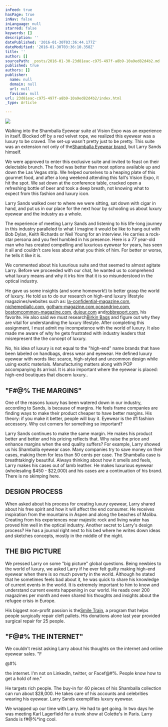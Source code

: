 ```yaml
---
inFeed: true
hasPage: true
inNav: false
inLanguage: null
starred: false
keywords: []
description: ''
datePublished: '2016-01-30T03:36:44.177Z'
dateModified: '2016-01-30T03:36:10.358Z'
title: ''
author: []
sourcePath: _posts/2016-01-30-23d81eac-c975-497f-a8b9-10a9ed82d4b2.md
published: true
authors: []
publisher:
  name: null
  domain: null
  url: null
  favicon: null
url: 23d81eac-c975-497f-a8b9-10a9ed82d4b2/index.html
_type: Article

---
```

![](https://the-grid-user-content.s3-us-west-2.amazonaws.com/017a8bac-65ab-4469-b210-abdce38c9bcc.jpg)

Walking into the Shamballa Eyewear suite at Vision Expo was an experience in itself. Blocked off by a red velvet rope, we realized this eyewear was a luxury to be craved. The set-up wasn't pretty just to be pretty. This suite was an extension not only of the[Shamballa Eyewear brand][0], but Larry Sands himself.

We were approved to enter this exclusive suite and invited to feast on their delectable brunch. The food was better than most options available up and down the Las Vegas strip.  We helped ourselves to a heaping plate of this gourmet food, and after a long weekend attending this fall's Vision Expo, it hit the spot.  We sat down at the conference table, cracked open a refreshing bottle of beer and took a deep breath, not knowing what to expect from this fashion and luxury icon.

Larry Sands walked over to where we were sitting, sat down with cigar in hand, and put us in our place for the next hour by schooling us about luxury eyewear and the industry as a whole.

The experience of meeting Larry Sands and listening to his life-long journey in this industry paralleled to what I imagine it would be like to hang out with Bob Dylan, Keith Richards or Neil Young for an interview.  He carries a rock-star persona and you feel humbled in his presence. Here is a 77 year-old man who has created compelling and luxurious eyewear for years, has seen it all and couldn't care less about what you think of him.  For better or worse, he tells it like it is.

We commented about his luxurious suite and that seemed to almost agitate Larry. Before we proceeded with our chat, he wanted us to comprehend what luxury means and why it irks him that it is so misunderstood in the optical industry.  

He gave us some insights (and some homework!) to better grasp the world of luxury.  He told us to do our research on high-end luxury lifestyle magazines/websites such as: [la-confidential-magazine.com][1], [nichemediallc.com][2], [gotham-magazine.com][3],[oceandrive.com][4], [bostomcommon-magazine.com][5], [dujour.com][6] and[robbreport.com][7], his favorite.  He also said we must research[Birkin Bags][8] and figure out why they are vital for understanding the luxury lifestyle.  After completing this assignment, I must admit my incompetence with the world of luxury. It also made me aware of why he gets frustrated with industry leaders that misrepresent the the concept of luxury.

No, his idea of luxury is not equal to the "high-end" name brands that have been labeled on handbags, dress wear and eyewear. He defined luxury eyewear with words like: scarce, high-styled and uncommon design while using exotic materials. Manufacturing matters along with POP accompanying its arrival. It is also important where the eyewear is placed: high-end boutiques that discern luxury..

## "F\#@% THE MARGINS"

One of the reasons luxury has been watered down in our industry, according to Sands, is because of margins. He feels frame companies are finding ways to make their product cheaper to have better margins. His theory: if you make it better, people will buy it. Eyewear is the \#1 fashion accessory. Why cut corners for something so important?

Larry Sands continues to make the same margin. He makes his product better and better and his pricing reflects that. Why raise the price and enhance margins when the end quality suffers? For example, Larry showed us his Shamballa eyewear case. Many companies try to save money on their cases, making them for less than 50 cents per case. The Shamballa case is breathtakingly beautiful. Always thinking about how it smells and feels, Larry makes his cases out of lamb leather. He makes luxurious eyewear (wholesaling $450 - $22,000) and his cases are a continuation of his brand. There is no skimping here.

## DESIGN PROCESS

When asked about his process for creating luxury eyewear, Larry shared about his free spirit and how it will affect the end consumer. He receives inspiration from the mountains in Aspen and along the beaches of Malibu. Creating from his experiences near majestic rock and living water has proved him well in the optical industry. Another secret to Larry's design process? He has a journal right next to his bed where he writes down ideas and sketches concepts, mostly in the middle of the night.

## THE BIG PICTURE

We pressed Larry on some "big picture" global questions. Being newbies to the world of luxury, we asked Larry if he ever felt guilty making high-end eyewear when there is so much poverty in the world. Although he stated that he sometimes feels bad about it, he was quick to share his knowledge of current events in the world. It is extremely important to him to know and understand current events happening in our world. He reads over 200 magazines per month and even shared his thoughts and insights about the refugee crisis in Europe.

His biggest non-profit passion is the[Smile Train][9], a program that helps people surgically repair cleft pallets. His donations alone last year provided surgical repair for 25 people.    

## "F@\#% THE INTERNET"

We couldn't resist asking Larry about his thoughts on the internet and online eyewear sales. "F

@\#%

the internet. I'm not on LinkedIn, twitter, or Facef@\#%. People know how to get a hold of me."

He targets rich people. The buy-in for 40 pieces of his Shamballa collection can run about $28,000\. He takes care of his accounts and celebrities wearing his eyewear. Larry Sands exemplifies luxury eyewear.

We wrapped up our time with Larry. He had to get going. In two days he was meeting Karl Lagerfield for a trunk show at Colette's in Paris. Larry Sands is f\#@%\*ing cool.

[0]: http://shamballa-eyewear.com/
[1]: http://la-confidential-magazine.com/
[2]: http://nichemediallc.com/
[3]: http://gotham-magazine.com/
[4]: http://oceandrive.com/
[5]: http://bostoncommon-magazine.com/
[6]: http://dujour.com/
[7]: http://robbreport.com/
[8]: https://en.wikipedia.org/wiki/Birkin_bag
[9]: http://www.smiletrain.org/